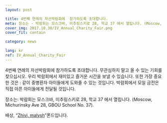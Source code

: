 ```yaml
---
layout: post

title: 4번째 연례의 자선박람회에  참가하도록 초대합니다.
meta: 장소는 - 박람회는 모스크바, 미추링스키로 28, 학교 37 에서 열립니다. (Moscow, Michurinsky Ave 28, GBOU School No. 37).
cover_img: 2017.10.30/IV_Annual_Charity_Fair.png
cover_fit: contain

category: news

lang: kr
ref: IV_Annual_Charity_Fair
---
```


4번째 연례의 자선박람회에  참가하도록 초대합니다.
무관심하지 말고 올 수 있는 기회를 찾으십시오.
우리 박람회에서 재미있고 즐거운 시간을 보낼 수 있습니다. 
또한 가장 중요한 것은 : 같이 중병환자 아이들에게 도와줄 수 있는 것입니다.
박람회에서 모일 금전은 직접 아픈 아이들에게 전달될 것입니다.

장소는: 박람회는 모스크바, 미추링스키로 28, 학교 37 에서 열립니다. (Moscow, Michurinsky Ave 28, GBOU School No. 37).

배상, “<a href="https://fondzhivimalysh.ru/" target="_blank">Zhivi, malysh</a>”폰드입니다.
